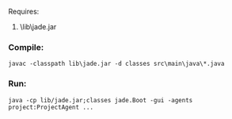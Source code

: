 Requires:

1. \lib\jade.jar

### Compile:
`javac -classpath lib\jade.jar -d classes src\main\java\*.java`

### Run:
`java -cp lib/jade.jar;classes jade.Boot -gui -agents project:ProjectAgent ...`
